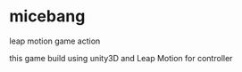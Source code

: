 micebang
========

leap motion game action

this game build using unity3D and Leap Motion for controller
